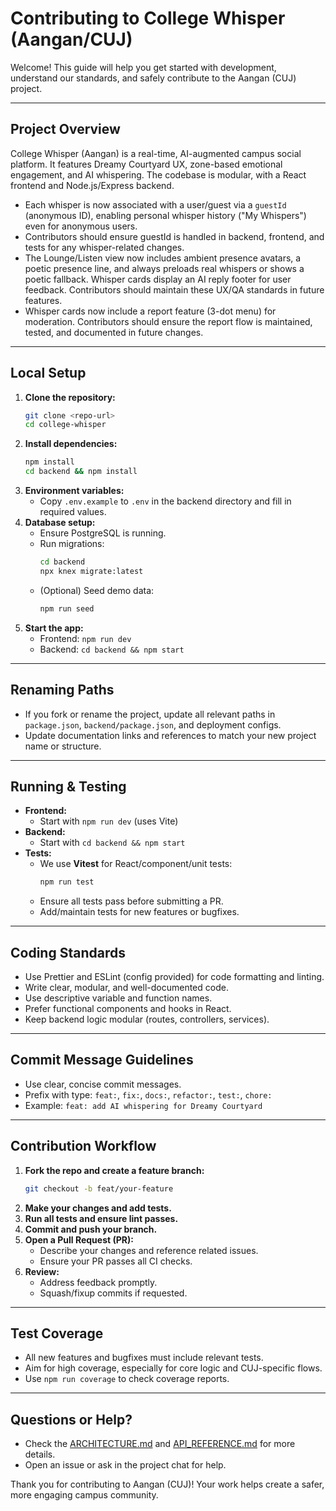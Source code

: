 # Contributing to College Whisper (Aangan/CUJ)

Welcome! This guide will help you get started with development, understand our standards, and safely contribute to the Aangan (CUJ) project.

---

## Project Overview
College Whisper (Aangan) is a real-time, AI-augmented campus social platform. It features Dreamy Courtyard UX, zone-based emotional engagement, and AI whispering. The codebase is modular, with a React frontend and Node.js/Express backend.
- Each whisper is now associated with a user/guest via a `guestId` (anonymous ID), enabling personal whisper history ("My Whispers") even for anonymous users.
- Contributors should ensure guestId is handled in backend, frontend, and tests for any whisper-related changes.
- The Lounge/Listen view now includes ambient presence avatars, a poetic presence line, and always preloads real whispers or shows a poetic fallback. Whisper cards display an AI reply footer for user feedback. Contributors should maintain these UX/QA standards in future features.
- Whisper cards now include a report feature (3-dot menu) for moderation. Contributors should ensure the report flow is maintained, tested, and documented in future changes.

---

## Local Setup
1. **Clone the repository:**
   ```sh
   git clone <repo-url>
   cd college-whisper
   ```
2. **Install dependencies:**
   ```sh
   npm install
   cd backend && npm install
   ```
3. **Environment variables:**
   - Copy `.env.example` to `.env` in the backend directory and fill in required values.
4. **Database setup:**
   - Ensure PostgreSQL is running.
   - Run migrations:
     ```sh
     cd backend
     npx knex migrate:latest
     ```
   - (Optional) Seed demo data:
     ```sh
     npm run seed
     ```
5. **Start the app:**
   - Frontend: `npm run dev`
   - Backend: `cd backend && npm start`

---

## Renaming Paths
- If you fork or rename the project, update all relevant paths in `package.json`, `backend/package.json`, and deployment configs.
- Update documentation links and references to match your new project name or structure.

---

## Running & Testing
- **Frontend:**
  - Start with `npm run dev` (uses Vite)
- **Backend:**
  - Start with `cd backend && npm start`
- **Tests:**
  - We use **Vitest** for React/component/unit tests:
    ```sh
    npm run test
    ```
  - Ensure all tests pass before submitting a PR.
  - Add/maintain tests for new features or bugfixes.

---

## Coding Standards
- Use Prettier and ESLint (config provided) for code formatting and linting.
- Write clear, modular, and well-documented code.
- Use descriptive variable and function names.
- Prefer functional components and hooks in React.
- Keep backend logic modular (routes, controllers, services).

---

## Commit Message Guidelines
- Use clear, concise commit messages.
- Prefix with type: `feat:`, `fix:`, `docs:`, `refactor:`, `test:`, `chore:`
- Example: `feat: add AI whispering for Dreamy Courtyard`

---

## Contribution Workflow
1. **Fork the repo and create a feature branch:**
   ```sh
   git checkout -b feat/your-feature
   ```
2. **Make your changes and add tests.**
3. **Run all tests and ensure lint passes.**
4. **Commit and push your branch.**
5. **Open a Pull Request (PR):**
   - Describe your changes and reference related issues.
   - Ensure your PR passes all CI checks.
6. **Review:**
   - Address feedback promptly.
   - Squash/fixup commits if requested.

---

## Test Coverage
- All new features and bugfixes must include relevant tests.
- Aim for high coverage, especially for core logic and CUJ-specific flows.
- Use `npm run coverage` to check coverage reports.

---

## Questions or Help?
- Check the [ARCHITECTURE.md](./ARCHITECTURE.md) and [API_REFERENCE.md](./API_REFERENCE.md) for more details.
- Open an issue or ask in the project chat for help.

Thank you for contributing to Aangan (CUJ)! Your work helps create a safer, more engaging campus community. 